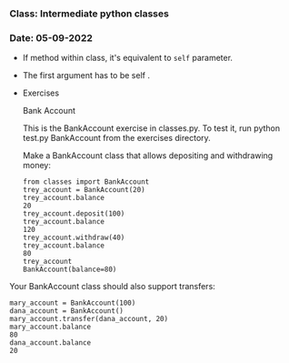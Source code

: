 ### Class: Intermediate python classes
### Date: 05-09-2022


- If method within class, it's equivalent to  `self` parameter.
- The first argument has to be self .



- Exercises

    Bank Account

    This is the BankAccount exercise in classes.py. To test it, run python test.py BankAccount from the exercises directory.

    Make a BankAccount class that allows depositing and withdrawing money:

      from classes import BankAccount
      trey_account = BankAccount(20)
      trey_account.balance
      20
      trey_account.deposit(100)
      trey_account.balance
      120
      trey_account.withdraw(40)
      trey_account.balance
      80
      trey_account
      BankAccount(balance=80)

Your BankAccount class should also support transfers:

    mary_account = BankAccount(100)
    dana_account = BankAccount()
    mary_account.transfer(dana_account, 20)
    mary_account.balance
    80
    dana_account.balance
    20
